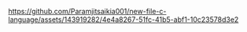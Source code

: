 

https://github.com/Paramjitsaikia001/new-file-c-language/assets/143919282/4e4a8267-51fc-41b5-abf1-10c23578d3e2

